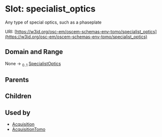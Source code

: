 
# Slot: specialist_optics

Any type of special optics, such as a phaseplate

URI: [https://w3id.org/osc-em/oscem-schemas-env-tomo/specialist_optics](https://w3id.org/osc-em/oscem-schemas-env-tomo/specialist_optics)


## Domain and Range

None &#8594;  <sub>0..1</sub> [SpecialistOptics](SpecialistOptics.md)

## Parents


## Children


## Used by

 * [Acquisition](Acquisition.md)
 * [AcquisitionTomo](AcquisitionTomo.md)
